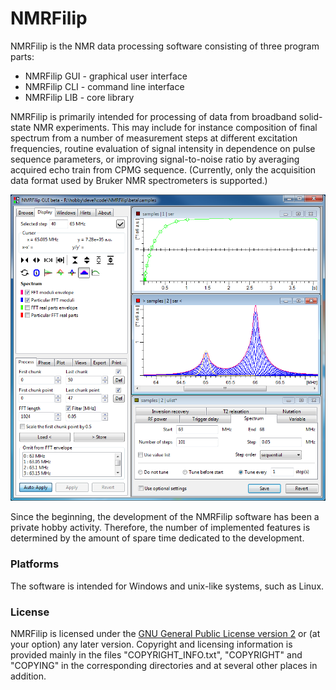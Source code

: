 # NMRFilip

NMRFilip is the NMR data processing software consisting of three program parts:
- NMRFilip GUI - graphical user interface
- NMRFilip CLI - command line interface
- NMRFilip LIB - core library

NMRFilip is primarily intended for processing of data from broadband solid-state NMR experiments. This may include for instance composition of final spectrum from a number of measurement steps at different excitation frequencies, routine evaluation of signal intensity in dependence on pulse sequence parameters, or improving signal-to-noise ratio by averaging acquired echo train from CPMG sequence. (Currently, only the acquisition data format used by Bruker NMR spectrometers is supported.) 

![NMRFilip screenshot](screenshot.png)

Since the beginning, the development of the NMRFilip software has been a private hobby activity. Therefore, the number of implemented features is determined by the amount of spare time dedicated to the development. 

### Platforms

The software is intended for Windows and unix-like systems, such as Linux. 

### License
NMRFilip is licensed under the [GNU General Public License version 2](https://github.com/RichardReznicek/NMRFilip/blob/master/LICENSE) or (at your option) any later version. Copyright and licensing information is provided mainly in the files "COPYRIGHT_INFO.txt", "COPYRIGHT" and "COPYING" in the corresponding directories and at several other places in addition.
